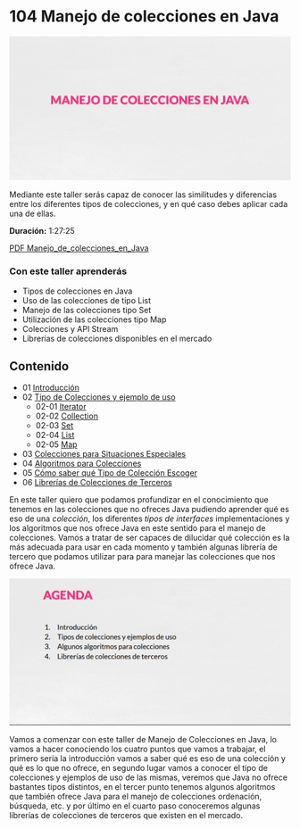# 104 Manejo de colecciones en Java

<img src="/temarios/104_Manejo_de_colecciones_en_Java/images/01-01.png">

Mediante este taller serás capaz de conocer las similitudes y diferencias entre los diferentes tipos de colecciones, y en qué caso debes aplicar cada una de ellas.

**Duración:** 1:27:25

[PDF Manejo_de_colecciones_en_Java](https://github.com/adolfodelarosades/Java/blob/master/temarios/104_Manejo_de_colecciones_en_Java/Manejo_de_colecciones_en_Java.pdf)

### Con este taller aprenderás

* Tipos de colecciones en Java
* Uso de las colecciones de tipo List
* Manejo de las colecciones tipo Set
* Utilización de las colecciones tipo Map
* Colecciones y API Stream
* Librerías de colecciones disponibles en el mercado

## Contenido

   * 01 [Introducción](/temarios/104_Manejo_de_colecciones_en_Java/01_Introduccion.md)
   * 02 [Tipo de Colecciones y ejemplo de uso](/temarios/104_Manejo_de_colecciones_en_Java/02_Tipo_de_Colecciones.md)
      * 02-01 [Iterator](/temarios/104_Manejo_de_colecciones_en_Java/02_01_Tipo_de_Colecciones_Iterator.md)
      * 02-02 [Collection](/temarios/104_Manejo_de_colecciones_en_Java/02_02_Tipo_de_Colecciones_Collection.md)
      * 02-03 [Set](/temarios/104_Manejo_de_colecciones_en_Java/02_03_Tipo_de_Colecciones_Set.md)
      * 02-04 [List](/temarios/104_Manejo_de_colecciones_en_Java/02_04_Tipo_de_Colecciones_List.md)
      * 02-05 [Map](/temarios/104_Manejo_de_colecciones_en_Java/02_05_Tipo_de_Colecciones_Map.md)
   * 03 [Colecciones para Situaciones Especiales](/temarios/104_Manejo_de_colecciones_en_Java/03_Colecciones_para_Situaciones_Especiales.md)
   * 04 [Algoritmos para Colecciones](/temarios/104_Manejo_de_colecciones_en_Java/04_Algoritmos_para_Colecciones.md)
   * 05 [Cómo saber qué Tipo de Colección Escoger](/temarios/104_Manejo_de_colecciones_en_Java/05_Como_saber_que_Tipo_de_Coleccion_Escoger.md)
   * 06 [Librerías de Colecciones de Terceros](/temarios/104_Manejo_de_colecciones_en_Java/06_Librerias_de_Colecciones_de_Terceros.md)
   
   
   
En este taller quiero que podamos profundizar en el conocimiento que tenemos en las colecciones que no ofreces Java pudiendo aprender qué es eso de una *colección*, los diferentes *tipos de interfaces* implementaciones y los algoritmos que nos ofrece Java en este sentido para el manejo de colecciones. Vamos a tratar de ser capaces de dilucidar qué colección es la más adecuada para usar en cada momento y también algunas librería de tercero que podamos utilizar para para manejar las colecciones que nos ofrece Java.

<img src="/temarios/104_Manejo_de_colecciones_en_Java/images/01-03.png">
      
Vamos a comenzar con este taller de Manejo de Colecciones en Java, lo vamos a hacer conociendo los cuatro puntos que vamos a trabajar, el primero sería la introducción vamos a saber qué es eso de una colección y qué es lo que no ofrece, en segundo lugar vamos a conocer el tipo de colecciones y ejemplos de uso de las mismas, veremos que Java no ofrece bastantes tipos distintos, en el tercer punto tenemos algunos algoritmos que también ofrece Java para el manejo de colecciones ordenación, búsqueda, etc. y por último en el cuarto paso conoceremos algunas librerías de colecciones de terceros que existen en el mercado.

